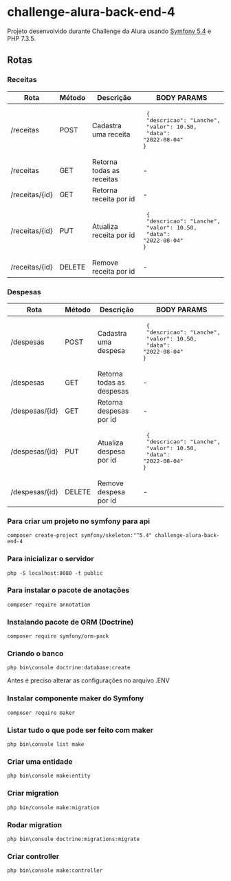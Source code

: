 # challenge-alura-back-end-4

Projeto desenvolvido durante Challenge da Alura usando [Symfony 5.4](https://symfony.com/doc/5.4/setup.html) e PHP 7.3.5. 

## Rotas

### Receitas
| Rota | Método | Descrição | BODY PARAMS | 
| --- | --- | --- | --- |
| /receitas | POST | Cadastra uma receita | <pre> {<br> "descricao": "Lanche",<br> "valor": 10.50,<br> "data": "2022-08-04"<br>} </pre> |
| /receitas | GET | Retorna todas as receitas | - |
| /receitas/{id} | GET | Retorna receita por id | - |
| /receitas/{id} | PUT | Atualiza receita por id | <pre> {<br> "descricao": "Lanche",<br> "valor": 10.50,<br> "data": "2022-08-04"<br>} </pre> |
| /receitas/{id} | DELETE | Remove receita por id | - |

### Despesas
| Rota | Método | Descrição | BODY PARAMS | 
| --- | --- | --- | --- |
| /despesas | POST | Cadastra uma despesa |  <pre> {<br> "descricao": "Lanche",<br> "valor": 10.50,<br> "data": "2022-08-04"<br>} </pre> |
| /despesas | GET | Retorna todas as despesas | - |
| /despesas/{id} | GET | Retorna despesas por id | - |
| /despesas/{id} | PUT | Atualiza despesa por id |  <pre> {<br> "descricao": "Lanche",<br> "valor": 10.50,<br> "data": "2022-08-04"<br>} </pre> |
| /despesas/{id} | DELETE | Remove despesa por id | - |

### Para criar um projeto no symfony para api
```
composer create-project symfony/skeleton:"^5.4" challenge-alura-back-end-4
```

### Para inicializar o servidor
```
php -S localhost:8080 -t public
```

### Para instalar o pacote de anotações
```
composer require annotation
```

### Instalando pacote de ORM (Doctrine)
```
composer require symfony/orm-pack
```

### Criando o banco
```
php bin\console doctrine:database:create
```

Antes é preciso alterar as configurações no arquivo .ENV

### Instalar componente maker do Symfony
```
composer require maker
```

### Listar tudo o que pode ser feito com maker
```
php bin\console list make
```

### Criar uma entidade
```
php bin\console make:entity
```

### Criar migration
```
php bin/console make:migration
```

### Rodar migration
```
php bin\console doctrine:migrations:migrate
```

### Criar controller
```
php bin\console make:controller
```
